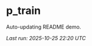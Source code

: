 # p_train

Auto-updating README demo.

<!--START_SECTION:status-->
_Last run: 2025-10-25 22:20 UTC_
<!--END_SECTION:status-->














































































































































































































































































































































































































































































































































































































































































































































































































































































































































































































































































































































































































































































































































































































































































